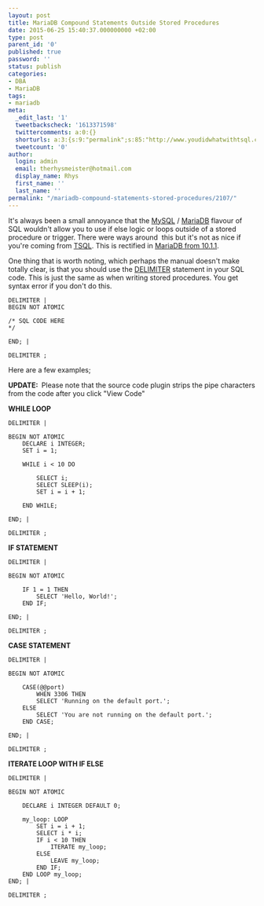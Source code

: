 ```yaml
---
layout: post
title: MariaDB Compound Statements Outside Stored Procedures
date: 2015-06-25 15:40:37.000000000 +02:00
type: post
parent_id: '0'
published: true
password: ''
status: publish
categories:
- DBA
- MariaDB
tags:
- mariadb
meta:
  _edit_last: '1'
  tweetbackscheck: '1613371598'
  twittercomments: a:0:{}
  shorturls: a:3:{s:9:"permalink";s:85:"http://www.youdidwhatwithtsql.com/mariadb-compound-statements-stored-procedures/2107/";s:7:"tinyurl";s:26:"http://tinyurl.com/q5me66f";s:4:"isgd";s:19:"http://is.gd/jiiuzh";}
  tweetcount: '0'
author:
  login: admin
  email: therhysmeister@hotmail.com
  display_name: Rhys
  first_name: ''
  last_name: ''
permalink: "/mariadb-compound-statements-stored-procedures/2107/"
---
```

It's always been a small annoyance that the&nbsp;[MySQL](https://www.mysql.com/) / [MariaDB](https://mariadb.org/) flavour of SQL wouldn't allow you to use if else&nbsp;logic or loops outside of a stored procedure or trigger. There were ways around &nbsp;this but it's not as nice if you're coming from [TSQL](https://msdn.microsoft.com/en-us/library/ms365303.aspx). This is rectified in [MariaDB from 10.1.1](https://mariadb.com/kb/en/mariadb/using-compound-statements-outside-of-stored-programs/).

One thing that is worth noting, which perhaps the manual doesn't make totally clear, is that you should use the [DELIMITER](https://mariadb.com/kb/en/mariadb/delimiters-in-the-mysql-client/) statement in your SQL code. This is just the same as when writing stored procedures. You get syntax error if you don't do this.

```
DELIMITER |
BEGIN NOT ATOMIC

/* SQL CODE HERE
*/

END; |

DELIMITER ;
```

Here are a few examples;

**UPDATE:&nbsp;** Please note that the source code plugin strips the pipe characters from the code after you click "View Code"

**WHILE LOOP**

```
DELIMITER |

BEGIN NOT ATOMIC
	DECLARE i INTEGER;
	SET i = 1;

	WHILE i < 10 DO

		SELECT i;
		SELECT SLEEP(i);
		SET i = i + 1;

	END WHILE;

END; |

DELIMITER ;
```

**IF STATEMENT**

```
DELIMITER |

BEGIN NOT ATOMIC

	IF 1 = 1 THEN
		SELECT 'Hello, World!';
	END IF;

END; |

DELIMITER ;
```

**CASE STATEMENT**

```
DELIMITER |

BEGIN NOT ATOMIC

	CASE(@@port)
		WHEN 3306 THEN
		SELECT 'Running on the default port.';
	ELSE
		SELECT 'You are not running on the default port.';
	END CASE;

END; |

DELIMITER ;
```

**ITERATE LOOP WITH IF ELSE**

```
DELIMITER |

BEGIN NOT ATOMIC

	DECLARE i INTEGER DEFAULT 0;

	my_loop: LOOP
		SET i = i + 1;
		SELECT i * i;
		IF i < 10 THEN
			ITERATE my_loop;
		ELSE
			LEAVE my_loop;
		END IF;
	END LOOP my_loop;
END; |

DELIMITER ;
```

